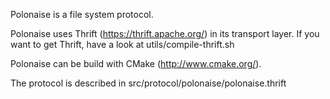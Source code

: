 Polonaise is a file system protocol.

Polonaise uses Thrift (https://thrift.apache.org/) in its transport layer. If
you want to get Thrift, have a look at utils/compile-thrift.sh

Polonaise can be build with CMake (http://www.cmake.org/).

The protocol is described in src/protocol/polonaise/polonaise.thrift

